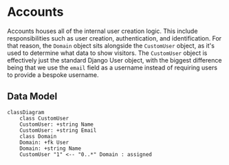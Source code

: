 # Accounts

Accounts houses all of the internal user creation logic. This include responsibilities such as user creation, authentication, and identification. For that reason, the `Domain` object sits alongside the `CustomUser` object, as it's used to determine what data to show visitors. The `CustomUser` object is effectively just the standard Django User object, with the biggest difference being that we use the `email` field as a username instead of requiring users to provide a bespoke username.

## Data Model

```mermaid
classDiagram
    class CustomUser
    CustomUser: +string Name
    CustomUser: +string Email
    class Domain
    Domain: +fk User
    Domain: +string Name
    CustomUser "1" <-- "0..*" Domain : assigned
```
